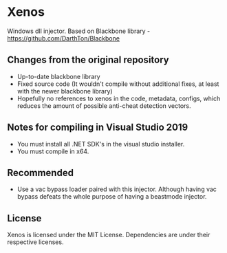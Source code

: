 Xenos
=====

Windows dll injector. Based on Blackbone library - https://github.com/DarthTon/Blackbone

## Changes from the original repository ##
- Up-to-date blackbone library
- Fixed source code (It wouldn't compile without additional fixes, at least with the newer blackbone library)
- Hopefully no references to xenos in the code, metadata, configs, which reduces the amount of possible anti-cheat detection vectors.

## Notes for compiling in Visual Studio 2019 ##
- You must install all .NET SDK's in the visual studio installer.
- You must compile in x64.

## Recommended ##
- Use a vac bypass loader paired with this injector. Although having vac bypass defeats the whole purpose of having a beastmode injector.

## License ##
Xenos is licensed under the MIT License. Dependencies are under their respective licenses.
